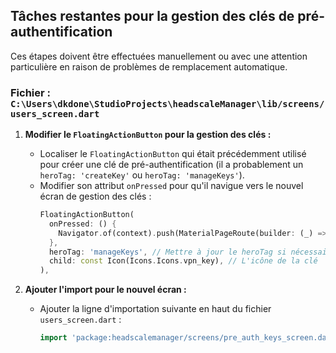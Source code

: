 ## Tâches restantes pour la gestion des clés de pré-authentification

Ces étapes doivent être effectuées manuellement ou avec une attention particulière en raison de problèmes de remplacement automatique.

### Fichier : `C:\Users\dkdone\StudioProjects\headscaleManager\lib/screens/users_screen.dart`

1.  **Modifier le `FloatingActionButton` pour la gestion des clés :**
    *   Localiser le `FloatingActionButton` qui était précédemment utilisé pour créer une clé de pré-authentification (il a probablement un `heroTag: 'createKey'` ou `heroTag: 'manageKeys'`).
    *   Modifier son attribut `onPressed` pour qu'il navigue vers le nouvel écran de gestion des clés :
        ```dart
        FloatingActionButton(
          onPressed: () {
            Navigator.of(context).push(MaterialPageRoute(builder: (_) => const PreAuthKeysScreen()));
          },
          heroTag: 'manageKeys', // Mettre à jour le heroTag si nécessaire
          child: const Icon(Icons.Icons.vpn_key), // L'icône de la clé
        ),
        ```

2.  **Ajouter l'import pour le nouvel écran :**
    *   Ajouter la ligne d'importation suivante en haut du fichier `users_screen.dart` :
        ```dart
        import 'package:headscalemanager/screens/pre_auth_keys_screen.dart';
        ```

